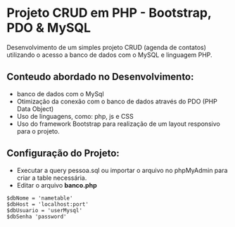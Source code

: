 # Projeto CRUD em PHP - Bootstrap, PDO & MySQL

Desenvolvimento de um simples projeto CRUD (agenda de contatos) utilizando o acesso a banco de dados com o MySQL e linguagem PHP.
## Conteudo abordado no Desenvolvimento:

- banco de dados com o MySql
- Otimização da conexão com o banco de dados através do PDO (PHP Data Object)
- Uso de linguagens, como: php, js e CSS
- Uso do framework Bootstrap para realização de um layout responsivo para o projeto.

## Configuração do Projeto:
- Executar a query pessoa.sql ou importar o arquivo no phpMyAdmin para criar a table necessária.
- Editar o arquivo **banco.php** 

```
$dbNome = 'nametable' 
$dbHost = 'localhost:port' 
$dbUsuario = 'userMysql' 
$dbSenha 'password'

```
